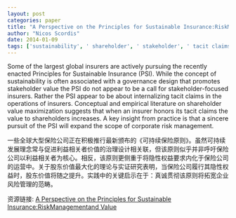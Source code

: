 ```yaml
---
layout: post
categories: paper
title: "A Perspective on the Principles for Sustainable Insurance:RiskManagementand Value"
author: "Nicos Scordis"
date: 2014-01-09
tags: ['sustainability', ' shareholder', ' stakeholder', ' tacit claims', ' risk management', ' insurance']
---
```


Some of the largest global insurers are actively pursuing the recently enacted Principles for Sustainable Insurance (PSI). While the concept of sustainability is often associated with a governance design that promotes stakeholder value the PSI do not appear to be a call for stakeholder-focused insurers. Rather the PSI appear to be about internalizing tacit claims in the operations of insurers. Conceptual and empirical literature on shareholder value maximization suggests that when an insurer honors its tacit claims the value to shareholders increases. A key insight from practice is that a sincere pursuit of the PSI will expand the scope of corporate risk management.

一些全球大型保险公司正在积极推行最新颁布的《可持续保险原则》。虽然可持续发展理念常与促进利益相关者价值的治理设计相关联，但该原则似乎并非呼吁保险公司以利益相关者为核心。相反，该原则更侧重于将隐性权益要求内化于保险公司的运营中。关于股东价值最大化的理论与实证研究表明，当保险公司履行其隐性权益时，股东价值将随之提升。实践中的关键启示在于：真诚贯彻该原则将拓宽企业风险管理的范畴。

资源链接: [A Perspective on the Principles for Sustainable Insurance:RiskManagementand Value](https://papers.ssrn.com/sol3/papers.cfm?abstract_id=2375809)
